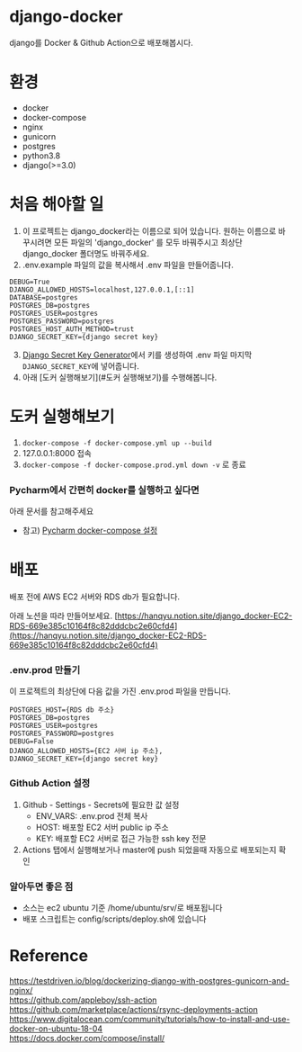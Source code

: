 # django-docker
django를 Docker & Github Action으로 배포해봅시다.

# 환경
- docker 
- docker-compose
- nginx
- gunicorn
- postgres
- python3.8
- django(>=3.0)

# 처음 해야할 일
1. 이 프로젝트는 django_docker라는 이름으로 되어 있습니다. 원하는 이름으로 바꾸시려면 모든 파일의 'django_docker' 를 모두 바꿔주시고 최상단 django_docker 폴더명도 바꿔주세요.
2. .env.example 파일의 값을 복사해서 .env 파일을 만들어줍니다. 
```
DEBUG=True
DJANGO_ALLOWED_HOSTS=localhost,127.0.0.1,[::1]
DATABASE=postgres
POSTGRES_DB=postgres
POSTGRES_USER=postgres
POSTGRES_PASSWORD=postgres
POSTGRES_HOST_AUTH_METHOD=trust
DJANGO_SECRET_KEY={django secret key}
``` 

3. [Django Secret Key Generator](https://miniwebtool.com/django-secret-key-generator/)에서 키를 생성하여 .env 파일 마지막 `DJANGO_SECRET_KEY`에 넣어줍니다.
4. 아래 [도커 실행해보기](#도커 실행해보기)를 수행해봅니다.

# 도커 실행해보기
1. `docker-compose -f docker-compose.yml up --build`
2. 127.0.0.1:8000 접속
3. `docker-compose -f docker-compose.prod.yml down -v` 로 종료

### Pycharm에서 간편히 docker를 실행하고 싶다면 
아래 문서를 참고해주세요
- 참고) [Pycharm docker-compose 설정](https://www.jetbrains.com/help/pycharm/docker-compose.html#working)

# 배포
배포 전에 AWS EC2 서버와 RDS db가 필요합니다.

아래 노션을 따라 만들어보세요.
[https://hanqyu.notion.site/django_docker-EC2-RDS-669e385c10164f8c82dddcbc2e60cfd4](https://hanqyu.notion.site/django_docker-EC2-RDS-669e385c10164f8c82dddcbc2e60cfd4)

### .env.prod 만들기
이 프로젝트의 최상단에 다음 값을 가진 .env.prod 파일을 만듭니다.
```
POSTGRES_HOST={RDS db 주소}
POSTGRES_DB=postgres
POSTGRES_USER=postgres
POSTGRES_PASSWORD=postgres
DEBUG=False
DJANGO_ALLOWED_HOSTS={EC2 서버 ip 주소},
DJANGO_SECRET_KEY={django secret key}
```

### Github Action 설정
1. Github - Settings - Secrets에 필요한 값 설정
    - ENV_VARS: .env.prod 전체 복사
    - HOST: 배포할 EC2 서버 public ip 주소
    - KEY: 배포할 EC2 서버로 접근 가능한 ssh key 전문
2. Actions 탭에서 실행해보거나 master에 push 되었을때 자동으로 배포되는지 확인


### 알아두면 좋은 점
- 소스는 ec2 ubuntu 기준 /home/ubuntu/srv/로 배포됩니다
- 배포 스크립트는 config/scripts/deploy.sh에 있습니다 

# Reference
https://testdriven.io/blog/dockerizing-django-with-postgres-gunicorn-and-nginx/ \
https://github.com/appleboy/ssh-action \
https://github.com/marketplace/actions/rsync-deployments-action \
https://www.digitalocean.com/community/tutorials/how-to-install-and-use-docker-on-ubuntu-18-04 \
https://docs.docker.com/compose/install/
